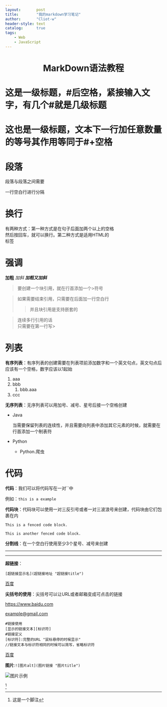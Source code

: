 ```yaml
---
layout:       post
title:        "我的markdown学习笔记"
author:       "Cliot-w"
header-style: text
catalog:      true
tags:
    - Web
    - JavaScript
---
```


# <p style="text-align:center">MarkDown语法教程</p>
# 这是一级标题，#后空格，紧接输入文字，有几个#就是几级标题 
  
这也是一级标题，文本下一行加任意数量的等号其作用等同于#+空格
=
# 段落
段落与段落之间需要

一行空白行进行分隔
# 换行
有两种方式：第一种方式是在句子后面加两个以上的空格  
然后按回车，就可以换行。第二种方式是适用HTML的<br>标签
# 强调
**加粗** *加斜* ***加粗又加斜***
>要创建一个块引用，就在行首添加一个>符号  

>如果需要结束引用，只需要在后面加一行空白行
>>并且块引用是支持嵌套的

>连续多行引用的话  
只需要在第一行写>

# 列表 
**有序列表**：有序列表的创建需要在列表项前添加数字和一个英文句点，英文句点后应该有一个空格，数字应该以1起始

1. aaa
2. bbb
    1. bbb.aaa
3. ccc

**无序列表**：无序列表可以用加号、减号、星号后接一个空格创建  
* Java

    当需要保留列表的连续性，并且需要向列表中添加其它元素的时候，就需要在行首添加一个制表符

* Python  
    * Python.爬虫

# 代码  

**代码**：我们可以将代码写在一对``中  

例如：`this is a example`  

**代码块**：代码块可以使用一对三反引号或者一对三波浪号来创建，代码块由它们包裹在内

```lang
This is a fenced code block.
```

~~~
This is another fenced code block.
~~~

**分割线**：在一个空白行使用至少3个星号、减号来创建

*** 

---

**超链接**：

```
[超链接显示名](超链接地址 "超链接title")
```

[百度](www.biadu.com "鼠标悬停在链接上会显示")

**尖括号的使用**：尖括号可以让URL或者邮箱变成可点击的链接

<https://www.baidu.com>

<example@gmail.com>

```
#链接使用
[显示的链接文本][标识符]
#链接定义
[标识符]:完整的URL "鼠标悬停的时候显示"
//链接文本与标识符相同的时候可以简写，省略标识符
```

[百度]

[百度]:https://www.baidu.com "鼠标悬停的时候会显示"

**图片**:`![图片alt](图片链接 "图片title")`

![图片示例](./示例图片.png "示例图片")

[^1]

[^1]:这是一个脚注
